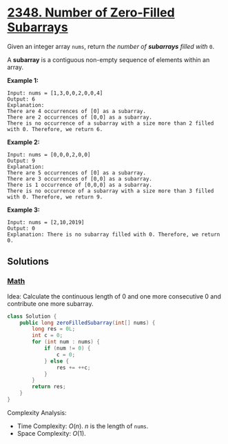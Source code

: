 # [2348. Number of Zero-Filled Subarrays](https://leetcode.com/problems/number-of-zero-filled-subarrays/)

Given an integer array `nums`, return _the number of **subarrays** filled with_ `0`.

A **subarray** is a contiguous non-empty sequence of elements within an array.

**Example 1:**

```
Input: nums = [1,3,0,0,2,0,0,4]
Output: 6
Explanation:
There are 4 occurrences of [0] as a subarray.
There are 2 occurrences of [0,0] as a subarray.
There is no occurrence of a subarray with a size more than 2 filled with 0. Therefore, we return 6.
```

**Example 2:**

```
Input: nums = [0,0,0,2,0,0]
Output: 9
Explanation:
There are 5 occurrences of [0] as a subarray.
There are 3 occurrences of [0,0] as a subarray.
There is 1 occurrence of [0,0,0] as a subarray.
There is no occurrence of a subarray with a size more than 3 filled with 0. Therefore, we return 9.
```

**Example 3:**

```
Input: nums = [2,10,2019]
Output: 0
Explanation: There is no subarray filled with 0. Therefore, we return 0.
```

## Solutions
### [Math](NumberOfZeroFilledSubarrays.java)

Idea: Calculate the continuous length of 0 and one more consecutive 0 and contribute one more subarray.

```java
class Solution {
    public long zeroFilledSubarray(int[] nums) {
        long res = 0L;
        int c = 0;
        for (int num : nums) {
            if (num != 0) {
                c = 0;
            } else {
                res += ++c;
            }
        }
        return res;
    }
}
```

Complexity Analysis:

- Time Complexity: $O(n)$. $n$ is the length of `nums`.
- Space Complexity: $O(1)$.
